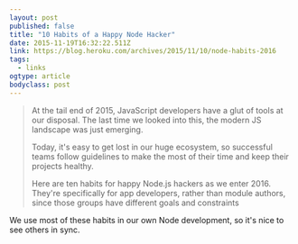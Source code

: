 ```yaml
---
layout: post 
published: false 
title: "10 Habits of a Happy Node Hacker" 
date: 2015-11-19T16:32:22.511Z 
link: https://blog.heroku.com/archives/2015/11/10/node-habits-2016 
tags:
  - links
ogtype: article 
bodyclass: post 
---
```


> At the tail end of 2015, JavaScript developers have a glut of tools at our disposal. The last time we looked into this, the modern JS landscape was just emerging. 
> 
> Today, it's easy to get lost in our huge ecosystem, so successful teams follow guidelines to make the most of their time and keep their projects healthy.
> 
> Here are ten habits for happy Node.js hackers as we enter 2016. They're specifically for app developers, rather than module authors, since those groups have different goals and constraints

We use most of these habits in our own Node development, so it's nice to see others in sync.
